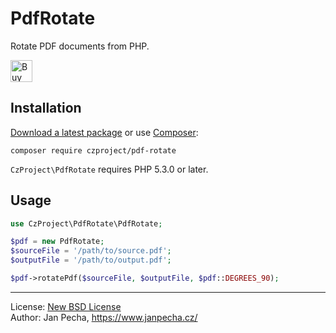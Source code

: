 
# PdfRotate

Rotate PDF documents from PHP.

<a href="https://www.paypal.me/janpecha/5eur"><img src="https://buymecoffee.intm.org/img/button-paypal-white.png" alt="Buy me a coffee" height="35"></a>


## Installation

[Download a latest package](https://github.com/czproject/pdf-rotate/releases) or use [Composer](http://getcomposer.org/):

```
composer require czproject/pdf-rotate
```

`CzProject\PdfRotate` requires PHP 5.3.0 or later.


## Usage


``` php
use CzProject\PdfRotate\PdfRotate;

$pdf = new PdfRotate;
$sourceFile = '/path/to/source.pdf';
$outputFile = '/path/to/output.pdf';

$pdf->rotatePdf($sourceFile, $outputFile, $pdf::DEGREES_90);
```

------------------------------

License: [New BSD License](license.md)
<br>Author: Jan Pecha, https://www.janpecha.cz/
